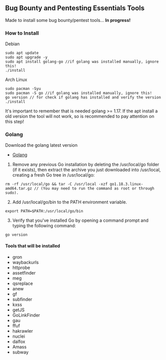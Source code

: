 ## Bug Bounty and Pentesting Essentials Tools

Made to install some bug bounty/pentest tools... **In progress!**


### How to Install
Debian
```
sudo apt update
sudo apt upgrade -y
sudo apt install golang-go //if golang was installed manually, ignore this!
./install
```
Arch Linux
```
sudo pacman -Syu
sudo pacman -S go //if golang was installed manually, ignore this!
go version // for check if golang has installed and verify the version
./install
```
It's important to remember that is needed golang >= 1.17. If the apt install a old version the tool will not work, so is recommended to pay attention on this step!

### Golang
Download the golang latest version
- [Golang](https://go.dev/doc/install)

1. Remove any previous Go installation by deleting the /usr/local/go folder (if it exists), then extract the archive you just downloaded into /usr/local, creating a fresh Go tree in /usr/local/go: 
```
rm -rf /usr/local/go && tar -C /usr/local -xzf go1.18.3.linux-amd64.tar.gz // (You may need to run the command as root or through sudo).
```
2. Add /usr/local/go/bin to the PATH environment variable. 
```
export PATH=$PATH:/usr/local/go/bin
```
3. Verify that you've installed Go by opening a command prompt and typing the following command: 
```
go version
```
#### Tools that will be installed

- gron
- waybackurls
- httprobe
- assetfinder
- meg
- qsreplace
- anew
- gf
- subfinder
- kxss
- getJS
- GoLinkFinder
- gau
- ffuf
- hakrawler
- nuclei
- dalfox
- Amass
- subway
